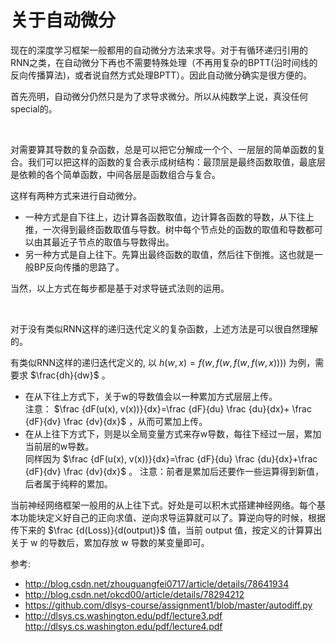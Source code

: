 # 关于自动微分

现在的深度学习框架一般都用的自动微分方法来求导。对于有循环递归引用的RNN之类，在自动微分下再也不需要特殊处理（不再用复杂的BPTT(沿时间线的反向传播算法)，或者说自然方式处理BPTT）。因此自动微分确实是很方便的。

首先亮明，自动微分仍然只是为了求导求微分。所以从纯数学上说，真没任何special的。

<br>

对需要算其导数的复杂函数，总是可以把它分解成一个个、一层层的简单函数的复合。我们可以把这样的函数的复合表示成树结构：最顶层是最终函数取值，最底层是依赖的各个简单函数，中间各层是函数组合与复合。

这样有两种方式来进行自动微分。
- 一种方式是自下往上，边计算各函数取值，边计算各函数的导数，从下往上推，一次得到最终函数取值与导数。树中每个节点处的函数的取值和导数都可以由其最近子节点的取值与导数得出。
- 另一种方式是自上往下。先算出最终函数的取值，然后往下倒推。这也就是一般BP反向传播的思路了。

当然，以上方式在每步都是基于对求导链式法则的运用。

<br>

对于没有类似RNN这样的递归迭代定义的复杂函数，上述方法是可以很自然理解的。

有类似RNN这样的递归迭代定义的, 以 $h(w, x) = f(w, f(w, f(w, f(w, x))))$ 为例，需要求 $\frac{dh}{dw}$ 。
- 在从下往上方式下，关于w的导数值会以一种累加方式层层上传。  
  注意： $\frac {dF(u(x), v(x))}{dx}=\frac {dF}{du} \frac {du}{dx}+ \frac {dF}{dv} \frac {dv}{dx}$ ，从而可累加上传。
- 在从上往下方式下，则是以全局变量方式来存w导数，每往下经过一层，累加当前层的w导数。  
  同样因为 $\frac {dF(u(x), v(x))}{dx}=\frac {dF}{du} \frac {du}{dx}+\frac {dF}{dv} \frac {dv}{dx}$ 。
注意：前者是累加后还要作一些运算得到新值，后者属于纯粹的累加。

当前神经网络框架一般用的从上往下式。好处是可以积木式搭建神经网络。每个基本功能块定义好自己的正向求值、逆向求导运算就可以了。算逆向导的时候，根据传下来的 $\frac {d(Loss)}{d(output)}$ 值，当前 output 值，按定义的计算算出关于 w 的导数后，累加存放 w 导数的某变量即可。

参考:
- http://blog.csdn.net/zhouguangfei0717/article/details/78641934
- http://blog.csdn.net/okcd00/article/details/78294212
- https://github.com/dlsys-course/assignment1/blob/master/autodiff.py
- http://dlsys.cs.washington.edu/pdf/lecture3.pdf
http://dlsys.cs.washington.edu/pdf/lecture4.pdf
